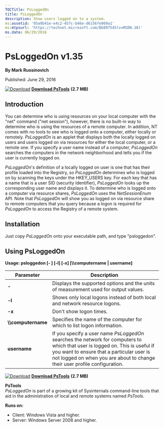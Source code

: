 ```yaml
--- 
TOCTitle: PsLoggedOn
title: PsLoggedOn
description: Show users logged on to a system.
ms:assetid: '05a9b41e-e4c2-457c-b46e-d6156fe069a1'
ms:mtpsurl: 'https://technet.microsoft.com/Bb897545(v=MSDN.10)'
ms.date: 06/29/2016
---
```


PsLoggedOn v1.35
================

**By Mark Russinovich**

Published: June 29, 2016

[![Download](/media/landing/sysinternals/download_sm.png)](https://download.sysinternals.com/files/PSTools.zip) [**Download PsTools**](https://download.sysinternals.com/files/PSTools.zip) **(2.7 MB)**


## Introduction

You can determine who is using resources on your local computer with the
"net" command ("net session"), however, there is no built-in way to
determine who is using the resources of a remote computer. In addition,
NT comes with no tools to see who is logged onto a computer, either
locally or remotely. *PsLoggedOn* is an applet that displays both the
locally logged on users and users logged on via resources for either the
local computer, or a remote one. If you specify a user name instead of a
computer, *PsLoggedOn* searches the computers in the network
neighborhood and tells you if the user is currently logged on.

*PsLoggedOn*'s definition of a locally logged on user is one that has
their profile loaded into the Registry, so *PsLoggedOn* determines who
is logged on by scanning the keys under the HKEY\_USERS key. For each
key that has a name that is a user SID (security Identifier),
*PsLoggedOn* looks up the corresponding user name and displays it. To
determine who is logged onto a computer via resource shares,
*PsLoggedOn* uses the *NetSessionEnum* API. Note that *PsLoggedOn* will
show you as logged on via resource share to remote computers that you
query because a logon is required for *PsLoggedOn* to access the
Registry of a remote system.  

 

## Installation

Just copy *PsLoggedOn* onto your executable path, and type
"psloggedon".  

 

## Using PsLoggedOn

**Usage: psloggedon \[- \] \[-l\] \[-x\] \[\\\\computername |
username\]**
 
|Parameter  |Description  |
|---------|---------|
|  **-**                 | Displays the supported options and the units of measurement used for output values.|
|  **-l**                | Shows only local logons instead of both local and network resource logons.|
|  **-x**                | Don't show logon times.|
|  **\\\\computername**  | Specifies the name of the computer for which to list logon information.|
|  **username**          | If you specify a user name *PsLoggedOn* searches the network for computers to which that user is logged on. This is useful if you want to ensure that a particular user is not logged on when you are about to change their user profile configuration.|

[![Download](/media/landing/sysinternals/download_sm.png)](https://download.sysinternals.com/files/PSTools.zip) [**Download PsTools**](https://download.sysinternals.com/files/PSTools.zip) **(2.7 MB)**

**PsTools**  
*PsLoggedOn* is part of a growing kit of Sysinternals command-line tools
that aid in the administration of local and remote systems named
*PsTools*.

**Runs on:**

-   Client: Windows Vista and higher.
-   Server: Windows Server 2008 and higher.
